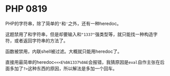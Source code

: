 # PHP 0819

PHP的字符串，除了简单的`"`和`'`之外，还有一种heredoc。

这题禁用了和字符串，但是却要输入和`"1337"`强类型等，就只能找一种构造字符，或者返回字符串的方法了。

函数被禁用，内联shell被过滤。大概就只能用heredoc了。

直接用最简单的heredoc`<<<E%0A1337%0AE`会报错，我猜原因是`eval`自作主张在后面多加了`?>`这种东西的原因，所以解法是多加一个回车。

